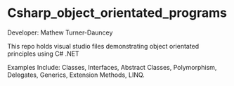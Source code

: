 # Csharp_object_orientated_programs
Developer: Mathew Turner-Dauncey

This repo holds visual studio files demonstrating object orientated principles using C# .NET

Examples Include:
Classes,
Interfaces,
Abstract Classes,
Polymorphism,
Delegates,
Generics,
Extension Methods,
LINQ.

